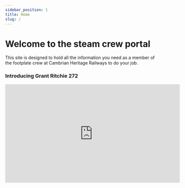 ```yaml
---
sidebar_position: 1
title: Home
slug: /
---
```


# Welcome to the steam crew portal

This site is designed to hold all the information you need as a member of the footplate crew at Cambrian Heritage Railways to do your job. 


### Introducing Grant Ritchie 272

<iframe width="560" height="315" src="https://www.youtube.com/embed/sGgbSPNMDBQ" title="YouTube video player" frameborder="0" allow="accelerometer; autoplay; clipboard-write; encrypted-media; gyroscope; picture-in-picture; web-share" allowfullscreen></iframe>